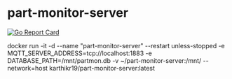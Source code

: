 # part-monitor-server
[![Go Report Card](https://goreportcard.com/badge/github.com/zencrust/part-monitor-server)](https://goreportcard.com/report/github.com/zencrust/part-monitor-server)

docker run -it -d --name "part-monitor-server" --restart unless-stopped -e MQTT_SERVER_ADDRESS=tcp://localhost:1883 -e DATABASE_PATH=/mnt/partmon.db -v ~/part-monitor-server:/mnt/ --network=host karthikr19/part-monitor-server:latest